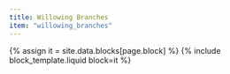 ```yaml
---
title: Willowing Branches
item: "willowing_branches"
---
```


{% assign it = site.data.blocks[page.block] %}
{% include block_template.liquid block=it %}


